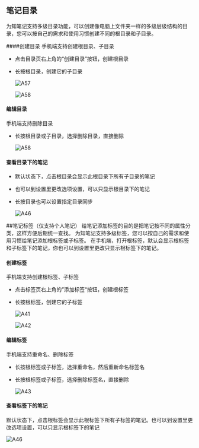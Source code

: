 ## 笔记目录
为知笔记支持多级目录功能，可以创建像电脑上文件夹一样的多级层级结构的目录，您可以按自己的需求和使用习惯创建不同的根目录和子目录。

####创建目录
手机端支持创建根目录、子目录
+ 点击目录页右上角的“创建目录”按钮，创建根目录
+ 长按根目录，创建它的子目录

    ![A57](img/A57.jpg)

    ![A58](img/A58.jpg)

#### 编辑目录
手机端支持删除目录
+ 长按根目录或子目录，选择删除目录，直接删除

    ![A58](img/A58.jpg)

#### 查看目录下的笔记
+ 默认状态下，点击根目录会显示此根目录下所有子目录的笔记
+ 也可以到设置里更改选项设置，可以只显示根目录下的笔记
+ 长按目录也可以设置指定目录同步

    ![A46](img/A46.jpg)

##笔记标签（仅支持个人笔记）
给笔记添加标签的目的是把笔记按不同的属性分类，这样方便后期统一查找。
为知笔记支持多级标签，您可以按自己的需求和使用习惯给笔记添加根标签或子标签。
在手机端，打开根标签，默认会显示根标签和子标签下的笔记，你也可以到设置里更改只显示根标签下的笔记。

#### 创建标签
手机端支持创建根标签、子标签
+ 点击标签页右上角的”添加标签“按钮，创建根标签
+ 长按根标签，创建它的子标签

    ![A41](img/A41.jpg)

    ![A42](img/A42.jpg)

#### 编辑标签
手机端支持重命名、删除标签
+ 长按根标签或子标签，选择重命名，然后重新命名标签名
+ 长按根标签或子标签，选择删除标签名，直接删除

    ![A43](img/A43.jpg)

#### 查看标签下的笔记
默认状态下，点击根标签会显示此根标签下所有子标签的笔记。也可以到设置里更改选项设置，可以只显示根标签下的笔记

![A46](img/A46.jpg)
